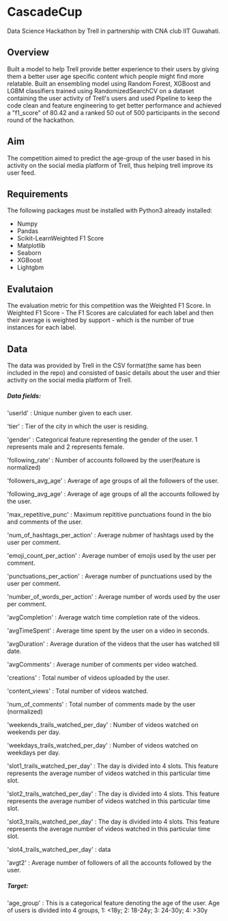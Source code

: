 # CascadeCup
Data Science Hackathon by Trell in partnership with CNA club IIT Guwahati.

## Overview
Built a model to help Trell provide better experience to their users by giving them a better user age specific content which people might find more relatable. Built an ensembling model using Random Forest, XGBoost and LGBM classifiers trained using RandomizedSearchCV on a dataset containing the user activity of Trell's users and used Pipeline to keep the code clean and feature engineering to get better performance and achieved a "f1_score" of 80.42 and a ranked 50 out of 500 participants in the second round of the hackathon. 

## Aim
The competition aimed to predict the age-group of the user based in his activity on the social media platform of Trell, thus helping trell improve its user feed.

## Requirements
The following packages must be installed with Python3 already installed:

* Numpy
* Pandas
* Scikit-LearnWeighted F1 Score
* Matplotlib
* Seaborn
* XGBoost
* Lightgbm

## Evalutaion
The evaluation metric for this competition was the Weighted F1 Score. In Weighted F1 Score - The F1 Scores are calculated for each label and then their average is weighted by support - which is the number of true instances for each label. 

## Data 
The data was provided by Trell in the CSV format(the same has been included in the repo) and consisted of basic details about the user and thier activity on the social media platform of Trell.

##### Data fields:

'userId'
: Unique number given to each user.

'tier'
: Tier of the city in which the user is residing.

'gender'
: Categorical feature representing the gender of the user. 1 represents male and 2 represents female.

'following_rate'
: Number of accounts followed by the user(feature is normalized)

'followers_avg_age'
: Average of age groups of all the followers of the user.

'following_avg_age'
: Average of age groups of all the accounts followed by the user.

'max_repetitive_punc'
: Maximum repititive punctuations found in the bio and comments of the user.

'num_of_hashtags_per_action'
: Average nubmer of hashtags used by the user per comment.

'emoji_count_per_action'
: Average number of emojis used by the user per comment.

'punctuations_per_action'
: Average number of punctuations used by the user per comment.

'number_of_words_per_action'
: Average number of words used by the user per comment.

'avgCompletion'
: Average watch time completion rate of the videos.

'avgTimeSpent'
: Average time spent by the user on a video in seconds.

'avgDuration'
: Average duration of the videos that the user has watched till date.

'avgComments'
: Average number of comments per video watched.

'creations'
: Total number of videos uploaded by the user.

'content_views'
: Total number of videos watched.

'num_of_comments'
: Total number of comments made by the user (normalized)

'weekends_trails_watched_per_day'
: Number of videos watched on weekends per day.

'weekdays_trails_watched_per_day'
: Number of videos watched on weekdays per day.

'slot1_trails_watched_per_day'
: The day is divided into 4 slots. This feature represents the average number of videos watched in this particular time slot.

'slot2_trails_watched_per_day'
: The day is divided into 4 slots. This feature represents the average number of videos watched in this particular time slot.

'slot3_trails_watched_per_day'
: The day is divided into 4 slots. This feature represents the average number of videos watched in this particular time slot.

'slot4_trails_watched_per_day'
: data

'avgt2'
: Average number of followers of all the accounts followed by the user.

##### Target:

'age_group'
: This is a categorical feature denoting the age of the user. Age of users is divided into 4 groups, 1: <18y; 2: 18-24y; 3: 24-30y; 4: >30y
